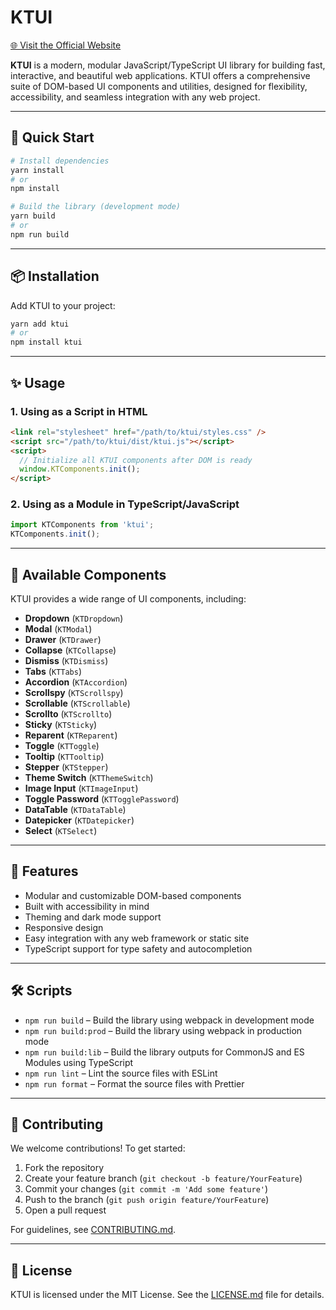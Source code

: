 # KTUI

[🌐 Visit the Official Website](https://ktui.io)

**KTUI** is a modern, modular JavaScript/TypeScript UI library for building fast, interactive, and beautiful web applications. KTUI offers a comprehensive suite of DOM-based UI components and utilities, designed for flexibility, accessibility, and seamless integration with any web project.

---

## 🚀 Quick Start

```bash
# Install dependencies
yarn install
# or
npm install

# Build the library (development mode)
yarn build
# or
npm run build
```

---

## 📦 Installation

Add KTUI to your project:

```bash
yarn add ktui
# or
npm install ktui
```

---

## ✨ Usage

### 1. Using as a Script in HTML

```html
<link rel="stylesheet" href="/path/to/ktui/styles.css" />
<script src="/path/to/ktui/dist/ktui.js"></script>
<script>
  // Initialize all KTUI components after DOM is ready
  window.KTComponents.init();
</script>
```

### 2. Using as a Module in TypeScript/JavaScript

```ts
import KTComponents from 'ktui';
KTComponents.init();
```

---

## 🧩 Available Components

KTUI provides a wide range of UI components, including:

- **Dropdown** (`KTDropdown`)
- **Modal** (`KTModal`)
- **Drawer** (`KTDrawer`)
- **Collapse** (`KTCollapse`)
- **Dismiss** (`KTDismiss`)
- **Tabs** (`KTTabs`)
- **Accordion** (`KTAccordion`)
- **Scrollspy** (`KTScrollspy`)
- **Scrollable** (`KTScrollable`)
- **Scrollto** (`KTScrollto`)
- **Sticky** (`KTSticky`)
- **Reparent** (`KTReparent`)
- **Toggle** (`KTToggle`)
- **Tooltip** (`KTTooltip`)
- **Stepper** (`KTStepper`)
- **Theme Switch** (`KTThemeSwitch`)
- **Image Input** (`KTImageInput`)
- **Toggle Password** (`KTTogglePassword`)
- **DataTable** (`KTDataTable`)
- **Datepicker** (`KTDatepicker`)
- **Select** (`KTSelect`)

---

## 🌟 Features

- Modular and customizable DOM-based components
- Built with accessibility in mind
- Theming and dark mode support
- Responsive design
- Easy integration with any web framework or static site
- TypeScript support for type safety and autocompletion

---

## 🛠 Scripts

- `npm run build` – Build the library using webpack in development mode
- `npm run build:prod` – Build the library using webpack in production mode
- `npm run build:lib` – Build the library outputs for CommonJS and ES Modules using TypeScript
- `npm run lint` – Lint the source files with ESLint
- `npm run format` – Format the source files with Prettier

---

## 🤝 Contributing

We welcome contributions! To get started:

1. Fork the repository
2. Create your feature branch (`git checkout -b feature/YourFeature`)
3. Commit your changes (`git commit -m 'Add some feature'`)
4. Push to the branch (`git push origin feature/YourFeature`)
5. Open a pull request

For guidelines, see [CONTRIBUTING.md](CONTRIBUTING.md).

---

## 📄 License

KTUI is licensed under the MIT License. See the [LICENSE.md](LICENSE.md) file for details.
